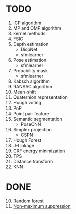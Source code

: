 # TODO

1. ICP algorithm
2. MP and OMP algorithm
3. kernel methods
4. FSIC
5. Depth estimation
    * DispNet
    * sfmlearner
6. Pose estimation
    * sfmlearner
7. Probability mask
    * sfmlearner
8. Kabsch algorithm
9. RANSAC algorithm
11. Mean-shift
12. Quaternion representation
13. Hough voting
14. PnP
15. Point pair feature
16. Semantic segmentation
    * PoseCNN
17. Simplex projection
    * CSPN
18. Hough Forest
19. J-Linkage
20. CRF energy minimization
21. TPS
22. Distance transform
23. KNN

# DONE
10. [Random forest](./RandomForest/random_forest.ipynb)
21. [Non-maximum suppression](./NMS/nms.ipynb)
